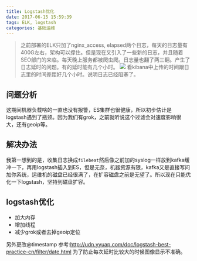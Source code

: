 ```yaml
---
title: Logstash优化
date: 2017-06-15 15:59:39
tags: ELK, logstash
categories: 基础运维
---
```


> 之前部署的ELK只加了nginx_access, elapsed两个日志，每天的日志量有400G左右，架构可以撑住。但是现在又引入了一些新的日志，并且随着SEO部门的来临。每天晚上服务都被爬虫爬。日志量也翻了两三翻。产生了日志延时的问题。有的延时能有几个小时。
![](http://or2jd66dq.bkt.clouddn.com/kibana%E5%BB%B6%E6%97%B6.png)
看kibana中上传的时间跟日志里的时间差距好几个小时。说明日志已经阻塞了。

## 问题分析

这期间机器负载啥的一直也没有报警，ES集群也很健康，所以初步估计是logstash遇到了瓶颈。因为我们有grok，之前就听说这个过滤会对速度影响很大，还有geoip等。

## 解决办法

我第一想到的是，收集日志换成`filebeat`然后像之前加的syslog一样放到kafka缓冲一下，再用logstash插入到ES，但是无奈，机器资源有限，kafka又是直接写问加你系统，运维机的磁盘已经很满了，在扩容磁盘之前是无望了。所以现在只能优化一下logstash，坚持到磁盘扩容。

## logstash优化

- 加大内存
- 增加线程
- 减少grok或者去掉geoip定位

另外更改@timestamp 参考:http://udn.yyuap.com/doc/logstash-best-practice-cn/filter/date.html
为了防止每次延时比较大的时候图像显示不准确。
